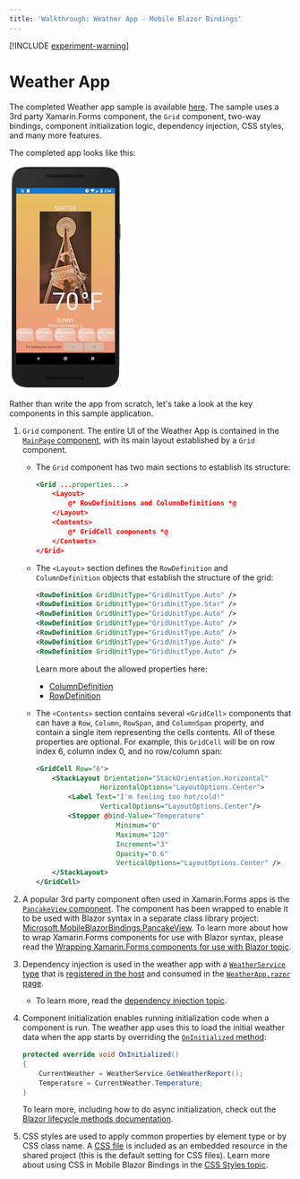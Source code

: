 ```yaml
---
title: 'Walkthrough: Weather App - Mobile Blazor Bindings'
---
```


[!INCLUDE [experiment-warning](../includes/experiment-warning.md)]

# Weather App

The completed Weather app sample is available [here](https://github.com/xamarin/MobileBlazorBindings/tree/master/samples/MobileBlazorBindingsWeather). The sample uses a 3rd party Xamarin.Forms component, the `Grid` component, two-way bindings, component initialization logic, dependency injection, CSS styles, and many more features.

The completed app looks like this:

[ ![Weather App running in the Android Emulator](media/weather-app/weather-app-inline.png) ](media/weather-app/weather-app-expanded.png#lightbox)

Rather than write the app from scratch, let's take a look at the key components in this sample application.

1. `Grid` component. The entire UI of the Weather App is contained in the [`MainPage` component](https://github.com/xamarin/MobileBlazorBindings/blob/master/samples/MobileBlazorBindingsWeather/MobileBlazorBindingsWeather/WeatherApp.razor), with its main layout established by a `Grid` component.

   * The `Grid` component has two main sections to establish its structure:

        ```xml
        <Grid ...properties...>
            <Layout>
                @* RowDefinitions and ColumnDefinitions *@
            </Layout>
            <Contents>
                @* GridCell components *@
            </Contents>
        </Grid>
        ```

   * The `<Layout>` section defines the `RowDefinition` and `ColumnDefinition` objects that establish the structure of the grid:

        ```xml
        <RowDefinition GridUnitType="GridUnitType.Auto" />
        <RowDefinition GridUnitType="GridUnitType.Star" />
        <RowDefinition GridUnitType="GridUnitType.Auto" />
        <RowDefinition GridUnitType="GridUnitType.Auto" />
        <RowDefinition GridUnitType="GridUnitType.Auto" />
        <RowDefinition GridUnitType="GridUnitType.Auto" />
        <RowDefinition GridUnitType="GridUnitType.Auto" />
        ```

     Learn more about the allowed properties here:

        * [ColumnDefinition](https://docs.microsoft.com/dotnet/api/xamarin.forms.columndefinition?view=xamarin-forms)
        * [RowDefinition](https://docs.microsoft.com/dotnet/api/Xamarin.Forms.RowDefinition?view=xamarin-forms)

   * The `<Contents>` section contains several `<GridCell>` components that can have a `Row`, `Column`, `RowSpan`, and `ColumnSpan` property, and contain a single item representing the cells contents. All of these properties are optional. For example, this `GridCell` will be on row index 6, column index 0, and no row/column span:

        ```xml
        <GridCell Row="6">
            <StackLayout Orientation="StackOrientation.Horizontal"
                        HorizontalOptions="LayoutOptions.Center">
                <Label Text="I'm feeling too hot/cold!"
                        VerticalOptions="LayoutOptions.Center"/>
                <Stepper @bind-Value="Temperature"
                            Minimum="0"
                            Maximum="120"
                            Increment="3"
                            Opacity="0.6"
                            VerticalOptions="LayoutOptions.Center" />
            </StackLayout>
        </GridCell>
        ```

1. A popular 3rd party component often used in Xamarin.Forms apps is the [`PancakeView` component](https://github.com/sthewissen/Xamarin.Forms.PancakeView). The component has been wrapped to enable it to be used with Blazor syntax in a separate class library project: [Microsoft.MobileBlazorBindings.PancakeView](https://github.com/xamarin/MobileBlazorBindings/tree/master/samples/MobileBlazorBindingsWeather/Microsoft.MobileBlazorBindings.PancakeView). To learn more about how to wrap Xamarin.Forms components for use with Blazor syntax, please read the [Wrapping Xamarin.Forms components for use with Blazor topic](../advanced/custom-components.md).

1. Dependency injection is used in the weather app with a [`WeatherService` type](https://github.com/xamarin/MobileBlazorBindings/blob/master/samples/MobileBlazorBindingsWeather/MobileBlazorBindingsWeather/WeatherService.cs) that is [registered in the host](https://github.com/xamarin/MobileBlazorBindings/blob/master/samples/MobileBlazorBindingsWeather/MobileBlazorBindingsWeather/App.cs#L16) and consumed in the [`WeatherApp.razor` page](https://github.com/xamarin/MobileBlazorBindings/blob/master/samples/MobileBlazorBindingsWeather/MobileBlazorBindingsWeather/WeatherApp.razor#L1).

   * To learn more, read the [dependency injection topic](../advanced/dependency-injection.md).

1. Component initialization enables running initialization code when a component is run. The weather app uses this to load the initial weather data when the app starts by overriding the [`OnInitialized` method](https://github.com/xamarin/MobileBlazorBindings/blob/master/samples/MobileBlazorBindingsWeather/MobileBlazorBindingsWeather/MainPage.razor#L140-L144):

    ```c#
    protected override void OnInitialized()
    {
        CurrentWeather = WeatherService.GetWeatherReport();
        Temperature = CurrentWeather.Temperature;
    }
    ```

   To learn more, including how to do async initialization, check out the [Blazor lifecycle methods documentation](https://docs.microsoft.com/aspnet/core/blazor/lifecycle?view=aspnetcore-3.0).

1. CSS styles are used to apply common properties by element type or by CSS class name. A [CSS file](https://github.com/xamarin/MobileBlazorBindings/blob/master/samples/MobileBlazorBindingsWeather/MobileBlazorBindingsWeather/WeatherStyles.css) is included as an embedded resource in the shared project (this is the default setting for CSS files). Learn more about using CSS in Mobile Blazor Bindings in the [CSS Styles topic](../ui/css-styles.md).
